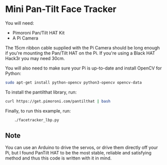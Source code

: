 Mini Pan-Tilt Face Tracker
==========================

You will need:
* Pimoroni Pan/Tilt HAT Kit
* A Pi Camera

The 15cm ribbon cable supplied with the Pi Camera should be long enough if you're mounting the Pan/Tilt HAT on the Pi. If you're using a Black HAT Hack3r you may need 30cm.

You will also need to make sure your Pi is up-to-date and install OpenCV for Python:

```bash
sudo apt-get install python-opencv python3-opencv opencv-data
```

To install the pantilthat library, run:

```bash
curl https://get.pimoroni.com/pantilthat | bash
```

Finally, to run this example, run:

```bash
    ./facetracker_lbp.py
```

Note
----

You can use an Arduino to drive the servos, or drive them directly off your Pi, but I found PanTilt HAT to be the most stable, reliable and satisfying method and thus this code is written with it in mind.

